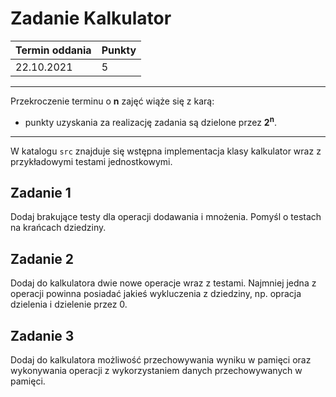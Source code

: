 # Zadanie Kalkulator

| Termin oddania | Punkty     |
|----------------|:-----------|
|    22.10.2021  |   5        |

--- 
Przekroczenie terminu o **n** zajęć wiąże się z karą:
- punkty uzyskania za realizację zadania są dzielone przez **2<sup>n</sup>**.

--- 
W katalogu `src` znajduje się wstępna implementacja klasy kalkulator wraz z przykładowymi testami jednostkowymi.

## Zadanie 1

Dodaj brakujące testy dla operacji dodawania i mnożenia.
Pomyśl o testach na krańcach dziedziny. 

## Zadanie 2

Dodaj do kalkulatora dwie nowe operacje wraz z testami. 
Najmniej jedna z operacji powinna posiadać jakieś wykluczenia z dziedziny,
np. opracja dzielenia i dzielenie przez 0. 

## Zadanie 3

Dodaj do kalkulatora możliwość przechowywania wyniku w pamięci oraz wykonywania operacji 
z wykorzystaniem danych przechowywanych w pamięci.
